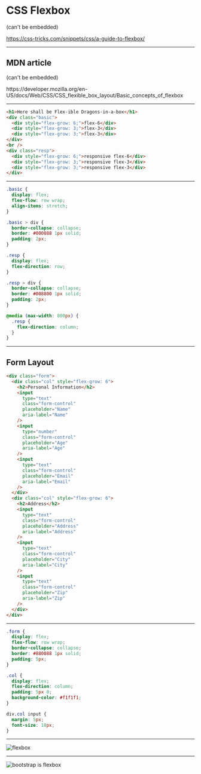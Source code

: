 # CSS Flexbox

(can't be embedded)

<a class="r-fit-text" src="https://css-tricks.com/snippets/css/a-guide-to-flexbox/">https://css-tricks.com/snippets/css/a-guide-to-flexbox/</a>

---

## MDN article

(can't be embedded)

<a class="r-fit-text" src="https://developer.mozilla.org/en-US/docs/Web/CSS/CSS_flexible_box_layout/Basic_concepts_of_flexbox">
https://developer.mozilla.org/en-US/docs/Web/CSS/CSS_flexible_box_layout/Basic_concepts_of_flexbox
</a>

---

```html
<h1>Here shall be Flex-ible Dragons-in-a-box</h1>
<div class="basic">
  <div style="flex-grow: 6;">flex-6</div>
  <div style="flex-grow: 3;">flex-3</div>
  <div style="flex-grow: 3;">flex-3</div>
</div>
<br />
<div class="resp">
  <div style="flex-grow: 6;">responsive flex-6</div>
  <div style="flex-grow: 3;">responsive flex-3</div>
  <div style="flex-grow: 3;">responsive flex-3</div>
</div>
```

---

```css
.basic {
  display: flex;
  flex-flow: row wrap;
  align-items: stretch;
}

.basic > div {
  border-collapse: collapse;
  border: #000088 1px solid;
  padding: 2px;
}

.resp {
  display: flex;
  flex-direction: row;
}

.resp > div {
  border-collapse: collapse;
  border: #008800 1px solid;
  padding: 2px;
}

@media (max-width: 800px) {
  .resp {
    flex-direction: column;
  }
}
```

---

## Form Layout

```html
<div class="form">
  <div class="col" style="flex-grow: 6">
    <h2>Personal Information</h2>
    <input
      type="text"
      class="form-control"
      placeholder="Name"
      aria-label="Name"
    />
    <input
      type="number"
      class="form-control"
      placeholder="Age"
      aria-label="Age"
    />
    <input
      type="text"
      class="form-control"
      placeholder="Email"
      aria-label="Email"
    />
  </div>
  <div class="col" style="flex-grow: 6">
    <h2>Address</h2>
    <input
      type="text"
      class="form-control"
      placeholder="Address"
      aria-label="Address"
    />
    <input
      type="text"
      class="form-control"
      placeholder="City"
      aria-label="City"
    />
    <input
      type="text"
      class="form-control"
      placeholder="Zip"
      aria-label="Zip"
    />
  </div>
</div>
```

---

```css
.form {
  display: flex;
  flex-flow: row wrap;
  border-collapse: collapse;
  border: #880088 1px solid;
  padding: 5px;
}

.col {
  display: flex;
  flex-direction: column;
  padding: 5px 0;
  background-color: #f1f1f1;
}

div.col input {
  margin: 5px;
  font-size: 18px;
}
```

---

![flexbox](slides/layout/flexbox.png)

---

![bootstrap is flexbox](slides/layout/bootstrap-flexbox.png)

